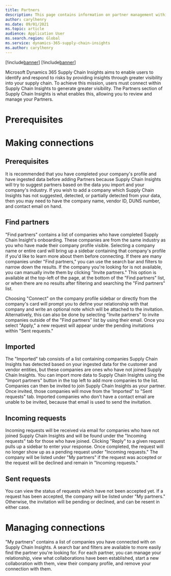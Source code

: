 ```yaml
---
title: Partners
description: This page contains information on partner management within Dynamics 365 Supply Chain Insights
author: carylhenry
ms.date: 09/01/2021
ms.topic: article
audience: Application User
ms.search.region: Global
ms.service: dynamics-365-supply-chain-insights
ms.author: carylhenry
---
```



[!include[banner](includes/banner.md)]
[!include[banner](includes/preview-banner.md)]

Microsoft Dynamics 365 Supply Chain Insights aims to enable users to identify and respond to risks by providing insights through greater visibility into your supply chain. 
To achieve this mission, users must connect within Supply Chain Insights to generate greater visibility. 
The Partners section of Supply Chain Insights is what enables this, allowing you to review and manage your Partners.

# Prerequisites


# Making connections
## Prerequisites
It is recommended that you have completed your company's profile and have ingested data before adding Partners because Supply Chain Insights will try to suggest partners based on the data you import and your company's industry.
If you wish to add a company which Supply Chain Insights has not suggested, detected, or partially detected from your data, then you may need to have the company name, vendor ID, DUNS number, and contact email on hand.

## Find partners
"Find partners" contains a list of companies who have completed Supply Chain Insight's onboarding. These companies are from the same industry as you who have made their company profile visible. Selecting a company name or entire card will bring up a sidebar containing that company's profile if you'd like to learn more about them before connecting. If there are many companies under "Find partners," you can use the search bar and filters to narrow down the results. If the company you're looking for is not available, you can manually invite them by clicking "Invite partners." This option is available at the top-left of the page, at the bottom of the "Find partners" list, or when there are no results after filtering and searching the "Find partners" list.

Choosing "Connect" on the company profile sidebar or directly from the company's card will prompt you to define your relationship with that company and write an optional note which will be attached to the invitation. Alternatively, this can also be done by selecting "Invite partners" to invite companies outside of the "Find partners" list by using their email. Once you select "Apply," a new request will appear under the pending invitations within "Sent requests."

## Imported
The  "Imported" tab consists of a list containing companies Supply Chain Insights has detected based on your ingested data for the customer and vendor entities, but these companies are ones who have not joined Supply Chain Insights. You can import more data to Supply Chain Insights using the "Import partners" button in the top left to add more companies to the list. Companies can then be invited to join Supply Chain Insights as your partner. Once invited, those companies will move from the 'Imported" to "Sent requests" tab. Imported companies who don't have a contact email are unable to be invited, because that email is used to send the invitation.

## Incoming requests
Incoming requests will be received via email for companies who have not joined Supply Chain Insights and will be found under the "Incoming requests" tab for those who have joined. Clicking "Reply" to a given request pulls up a sidebar to enter your response. Once completed, the request will no longer show up as a pending request under "Incoming requests." The company will be listed under "My partners" if the request was accepted or the request will be declined and remain in "Incoming requests."

## Sent requests
You can view the status of requests which have not been accepted yet. If a request has been accepted, the company will be listed under "My partners." Otherwise, the invitation will be pending or declined, and can be resent in either case.

# Managing connections
"My partners" contains a list of companies you have connected with on Supply Chain Insights. A search bar and filters are available to more easily find the partner you're looking for. For each partner, you can manage your relationship, view what collaborations have been established, start a new collaboration with them, view their company profile, and remove your connection with them.
